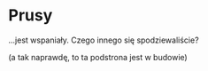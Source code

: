 # Prusy

...jest wspaniały. Czego innego się spodziewaliście?

(a tak naprawdę, to ta podstrona jest w budowie)